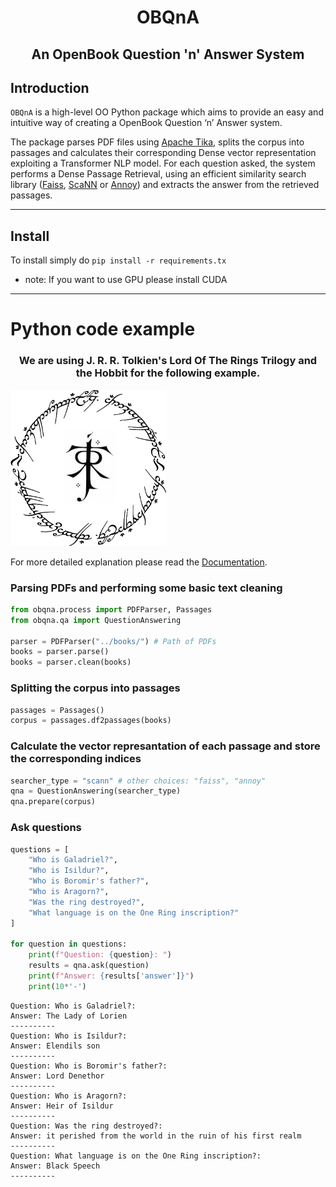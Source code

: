 <h1 align="center">
    <p>OBQnA</p>
</h1>
<h2 align="center">
    <p>An OpenBook Question 'n' Answer System</p>
</h2>

Introduction
------------
`OBQnA` is a high-level OO Python package which aims to provide an easy and intuitive way of creating a OpenBook Question ‘n’ Answer system. <p>
The package parses PDF files using <a href="https://github.com/chrismattmann/tika-python">Apache Tika</a>, splits the corpus into passages and calculates their corresponding Dense vector representation exploiting a Transformer NLP model. For each question asked, the system performs a Dense Passage Retrieval, using an efficient similarity search library (<a href="https://github.com/facebookresearch/faiss">Faiss</a>, <a href="https://github.com/google-research/google-research/tree/master/scann">ScaNN</a> or <a href="https://github.com/spotify/annoy">Annoy</a>) and extracts the answer from the retrieved passages.

-------------

Install
-------
To install simply do ``pip install -r requirements.tx``

* note: If you want to use GPU please install CUDA

----------

# Python code example


<h3 align="center">We are using J. R. R. Tolkien's Lord Of The Rings Trilogy and the Hobbit for the following example.</p></h3>

</p>

<img src="images/lotr.png" height="250" class="centerImage"> 

</p>

For more detailed explanation please read the <a href="https://nsantavas.github.io/OBQnA/">Documentation</a>.

<h3>Parsing PDFs and performing some basic text cleaning</p></h3>

``` python
from obqna.process import PDFParser, Passages
from obqna.qa import QuestionAnswering

parser = PDFParser("../books/") # Path of PDFs
books = parser.parse()
books = parser.clean(books)
```

<h3>Splitting the corpus into passages</p></h3>

``` python
passages = Passages()
corpus = passages.df2passages(books)
```


<h3>Calculate the vector represantation of each passage and store the corresponding indices</p></h3>

``` python
searcher_type = "scann" # other choices: "faiss", "annoy"
qna = QuestionAnswering(searcher_type)
qna.prepare(corpus)
```

<h3>Ask questions</p></h3>

``` python
questions = [
    "Who is Galadriel?",
    "Who is Isildur?",
    "Who is Boromir's father?",
    "Who is Aragorn?",
    "Was the ring destroyed?",
    "What language is on the One Ring inscription?"
]

for question in questions:
    print(f"Question: {question}: ")
    results = qna.ask(question)
    print(f"Answer: {results['answer']}")
    print(10*'-')

  ```

```
Question: Who is Galadriel?: 
Answer: The Lady of Lorien
----------
Question: Who is Isildur?: 
Answer: Elendils son
----------
Question: Who is Boromir's father?: 
Answer: Lord Denethor
----------
Question: Who is Aragorn?: 
Answer: Heir of Isildur
----------
Question: Was the ring destroyed?: 
Answer: it perished from the world in the ruin of his first realm
----------
Question: What language is on the One Ring inscription?: 
Answer: Black Speech
----------
```
